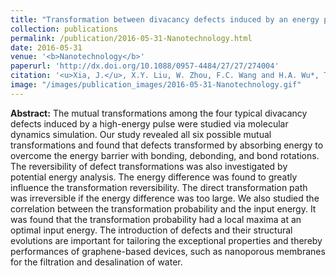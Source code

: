```yaml
---
title: "Transformation between divacancy defects induced by an energy pulse in graphene"
collection: publications
permalink: /publication/2016-05-31-Nanotechnology.html
date: 2016-05-31
venue: '<b>Nanotechnology</b>'
paperurl: 'http://dx.doi.org/10.1088/0957-4484/27/27/274004'
citation: '<u>Xia, J.</u>, X.Y. Liu, W. Zhou, F.C. Wang and H.A. Wu*, Transformation between divacancy defects induced by an energy pulse in graphene. <i>Nanotechnology</i>, 2016, 27(27): 274004.'
image: "/images/publication_images/2016-05-31-Nanotechnology.gif"
---
```


**Abstract:** The mutual transformations among the four typical divacancy defects induced by a high-energy pulse were studied via molecular dynamics simulation. Our study revealed all six possible mutual transformations and found that defects transformed by absorbing energy to overcome the energy barrier with bonding, debonding, and bond rotations. The reversibility of defect transformations was also investigated by potential energy analysis. The energy difference was found to greatly influence the transformation reversibility. The direct transformation path was irreversible if the energy difference was too large. We also studied the correlation between the transformation probability and the input energy. It was found that the transformation probability had a local maxima at an optimal input energy. The introduction of defects and their structural evolutions are important for tailoring the exceptional properties and thereby performances of graphene-based devices, such as nanoporous membranes for the filtration and desalination of water.
